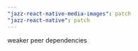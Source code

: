 ```yaml
---
"jazz-react-native-media-images": patch
"jazz-react-native": patch
---
```


weaker peer dependencies
